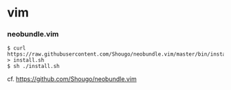 # vim
### neobundle.vim

```
$ curl https://raw.githubusercontent.com/Shougo/neobundle.vim/master/bin/install.sh > install.sh
$ sh ./install.sh
```

cf. https://github.com/Shougo/neobundle.vim
